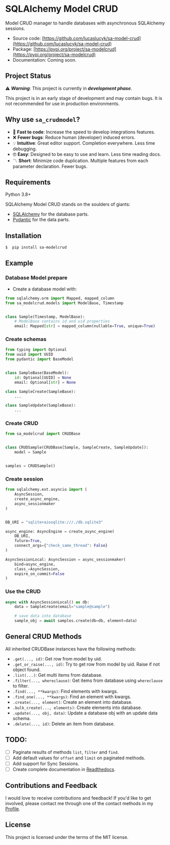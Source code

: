 # SQLAlchemy Model CRUD
Model CRUD manager to handle databases with asynchronous SQLAlchemy sessions.


- Source code: [https://github.com/lucaslucyk/sa-model-crud](https://github.com/lucaslucyk/sa-model-crud)
- Package: [https://pypi.org/project/sa-modelcrud](https://pypi.org/project/sa-modelcrud)
- Documentation: Coming soon.


## Project Status
⚠️ **_Warning_**: This project is currently in __*development phase*__.

This project is in an early stage of development and may contain bugs. It is not recommended for use in production environments.


## Why use `sa_crudmodel`?

- 🚀 __Fast to code__: Increase the speed to develop integrations features.
- ❌ __Fewer bugs__: Reduce human (developer) induced errors.
- 💡 __Intuitive__: Great editor support. Completion everywhere. Less time debugging.
- 🤓 __Easy__: Designed to be easy to use and learn. Less time reading docs.
- 〽️  __Short__: Minimize code duplication. Multiple features from each parameter declaration. Fewer bugs.


## Requirements
Python 3.8+

SQLAlchemy Model CRUD stands on the soulders of giants:
- [SQLAlchemy](https://www.sqlalchemy.org/) for the database parts.
- [Pydantic](https://docs.pydantic.dev) for the data parts.


## Installation
```bash
$  pip install sa-modelcrud
```

## Example

### Database Model prepare
- Create a database model with:

```python
from sqlalchemy.orm import Mapped, mapped_column
from sa_modelcrud.models import ModelBase, Timestamp


class Sample(Timestamp, ModelBase):
    # ModelBase contains id and uid properties
    email: Mapped[str] = mapped_column(nullable=True, unique=True)
```

### Create schemas

```python
from typing import Optional
from uuid import UUID
from pydantic import BaseModel


class SampleBase(BaseModel):
    id: Optional[UUID] = None
    email: Optional[str] = None

class SampleCreate(SampleBase):
    ...

class SampleUpdate(SampleBase):
    ...
```

### Create CRUD

```python
from sa_modelcrud import CRUDBase


class CRUDSample(CRUDBase[Sample, SampleCreate, SampleUpdate]):
    model = Sample


samples = CRUDSample()
```


### Create session

```python
from sqlalchemy.ext.asyncio import (
    AsyncSession,
    create_async_engine,
    async_sessionmaker
)


DB_URI = "sqlite+aiosqlite:///./db.sqlite3"

async_engine: AsyncEngine = create_async_engine(
    DB_URI,
    future=True,
    connect_args={"check_same_thread": False}
)

AsyncSessionLocal: AsyncSession = async_sessionmaker(
    bind=async_engine,
    class_=AsyncSession,
    expire_on_commit=False
)
```

### Use the CRUD

```python
async with AsyncSessionLocal() as db:
    data = SampleCreate(email="sample@sample")

    # save data into database
    sample_obj = await samples.create(db=db, element=data)
```



## General CRUD Methods

All inherited CRUDBase instances have the following methods:

- `.get(..., id)`: Get row from model by uid.
- `.get_or_raise(..., id)`: Try to get row from model by uid. Raise if not object found.
- `.list(...)`: Get multi items from database.
- `.filter(..., whereclause)`: Get items from database using `whereclause` to filter.
- `.find(..., **kwargs)`: Find elements with kwargs.
- `.find_one(..., **kwargs)`: Find an element with kwargs.
- `.create(..., element)`: Create an element into database.
- `.bulk_create(..., elements)`: Create elements into database.
- `.update(..., obj, data)`: Update a database obj with an update data schema.
- `.delete(..., id)`: Delete an item from database.


## TODO:
- [ ] Paginate results of methods `list`, `filter` and `find`.
- [ ] Add default values for `offset` and `limit` on paginated methods.
- [ ] Add support for Sync Sessions.
- [ ] Create complete documentation in [Readthedocs](https://about.readthedocs.com/).

## Contributions and Feedback
I would love to receive contributions and feedback! If you'd like to get involved, please contact me through one of the contact methods in my [Profile](https://github.com/lucaslucyk).


## License
This project is licensed under the terms of the MIT license.